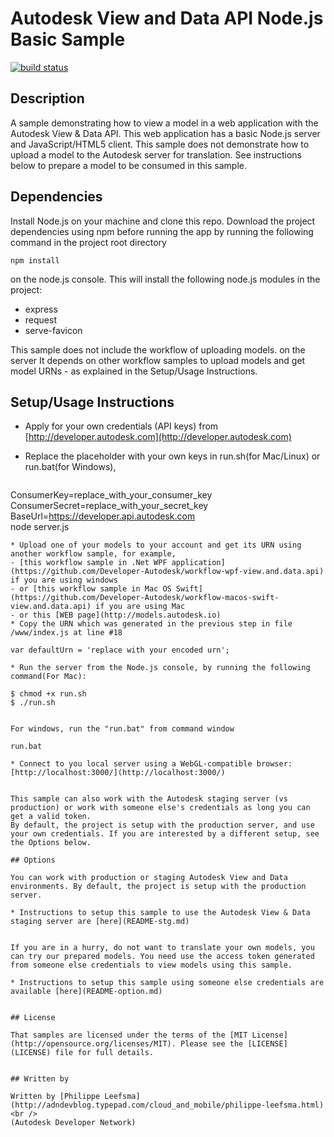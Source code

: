 # Autodesk View and Data API Node.js Basic Sample

[![build status](https://api.travis-ci.org/duchangyu/workflow-node.js-view.and.data.api.png)](https://api.travis-ci.org/duchangyu/workflow-node.js-view.and.data.api)



## Description
A sample demonstrating how to view a model in a web application with the Autodesk View & Data API. This web application has a basic Node.js 
server and JavaScript/HTML5 client. This sample does not demonstrate how to upload a model to the Autodesk server for translation. See instructions below 
to prepare a model to be consumed in this sample.


## Dependencies
Install Node.js on your machine and clone this repo. Download the project dependencies using npm before running the app by running 
the following command in the project root directory
```
npm install
```
on the node.js console. This will install the following node.js modules in the project:
- express
- request
- serve-favicon

This sample does not include the workflow of uploading models. on the server It depends on other workflow samples to upload models and 
get model URNs - as explained in the Setup/Usage Instructions.


## Setup/Usage Instructions
 
* Apply for your own credentials (API keys) from [http://developer.autodesk.com](http://developer.autodesk.com)

* Replace the placeholder with your own keys in run.sh(for Mac/Linux) or run.bat(for Windows), 

  ```
ConsumerKey=replace_with_your_consumer_key \
ConsumerSecret=replace_with_your_secret_key \
BaseUrl=https://developer.api.autodesk.com \
node server.js
  ```
* Upload one of your models to your account and get its URN using another workflow sample, for example,
  - [this workflow sample in .Net WPF application](https://github.com/Developer-Autodesk/workflow-wpf-view.and.data.api) if you are using windows 
  - or [this workflow sample in Mac OS Swift](https://github.com/Developer-Autodesk/workflow-macos-swift-view.and.data.api) if you are using Mac
  - or this [WEB page](http://models.autodesk.io)
* Copy the URN which was generated in the previous step in file /www/index.js at line #18

  ```
    var defaultUrn = 'replace with your encoded urn';
  ```
* Run the server from the Node.js console, by running the following command(For Mac):
  
  ```
    $ chmod +x run.sh
    $ ./run.sh
  ```
  
  For windows, run the "run.bat" from command window

  ```
    run.bat
  ```
* Connect to you local server using a WebGL-compatible browser: [http://localhost:3000/](http://localhost:3000/)


This sample can also work with the Autodesk staging server (vs production) or work with someone else's credentials as long you can get a valid token. 
By default, the project is setup with the production server, and use your own credentials. If you are interested by a different setup, see the Options below.

## Options

You can work with production or staging Autodesk View and Data environments. By default, the project is setup with the production server.

* Instructions to setup this sample to use the Autodesk View & Data staging server are [here](README-stg.md) 


If you are in a hurry, do not want to translate your own models, you can try our prepared models. You need use the access token generated from someone else credentials to view models using this sample.

* Instructions to setup this sample using someone else credentials are available [here](README-option.md) 


## License

That samples are licensed under the terms of the [MIT License](http://opensource.org/licenses/MIT). Please see the [LICENSE](LICENSE) file for full details.


## Written by 

Written by [Philippe Leefsma](http://adndevblog.typepad.com/cloud_and_mobile/philippe-leefsma.html)  <br />
(Autodesk Developer Network)

